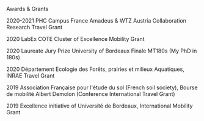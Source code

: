Awards & Grants

2020-2021 PHC Campus France Amadeus & WTZ Austria Collaboration Research Travel Grant 

2020 LabEx COTE Cluster of Excellence Mobility Grant

2020 Laureate Jury Prize University of Bordeaux Finale MT180s (My PhD in 180s)

2020 Département Ecologie des Forêts, prairies et milieux Aquatiques, INRAE Travel Grant

2019 Association Française pour l'étude du sol (French soil society), Bourse de mobilité Albert Demolon (Conference International Travel Grant)

2019 Excellence initiative of Université de Bordeaux, International Mobility Grant
    
